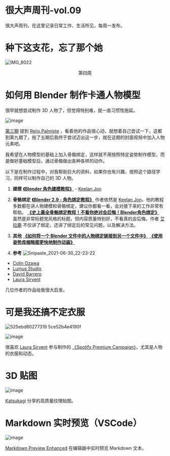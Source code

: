 # 很大声周刊-vol.09
很大声周刊，在这里记录日常工作、生活所见，每周一发布。

# 种下这支花，忘了那个她
![IMG_8022](https://user-images.githubusercontent.com/20842136/124242849-c5a8b780-db4f-11eb-85fd-695479fc7754.jpeg)
<p align="center">第四周</p>

# 如何用 Blender 制作卡通人物模型
很早就想尝试制作 3D 人物了，但觉得特别难，就一直习惯性拖延。

![image](https://user-images.githubusercontent.com/20842136/119249381-af135600-bbca-11eb-8139-89e0f139d550.png)

[第三期](https://github.com/N1U/HenDaShengWeekly/blob/master/docs/vol.03.md) 提到 [Reijo Palmiste](https://dribbble.com/reijo) ，看着他的作品很心动，就想着自己尝试一下，这都到第九期了，拖了五期后我终于尝试迈出这一步，就在这期的封面视频中加入人物元素吧。

我希望在人物模型的基础上加入骨骼绑定，这样就不用按照特定姿势制作模型，而是做好基础模型后，通过骨骼做出各种各样的动作。

以下是在制作过程中，对我帮助巨大的资料，如果你也有兴趣，按照这个路径学习，同样可以制作自己的 3D 人物。

01. **建模**
**[《Blender 角色建模教程》](https://www.youtube.com/watch?v=OuDT9N3ka0A)** - [Keelan Jon](https://www.youtube.com/channel/UCsx6kQZt0y3Ie5ob_cwQ5cQ)


02. **骨骼绑定**
**[《Blender 2.9 - 角色绑定教程》](https://www.youtube.com/watch?v=1yHF1PcreIY)** 
作者依然是 [Keelan Jon](https://www.youtube.com/channel/UCsx6kQZt0y3Ie5ob_cwQ5cQ)，他的教程多数都在讲人物建模和骨骼绑定，建议你都看一看，会对接下来的工作非常有帮助。
**[《史上最全骨骼绑定教程！不看你绝对会后悔！Blender角色绑定》](https://www.bilibili.com/video/BV13z4y127h8?from=search&seid=17865850776861590055)**
虽然是非常标题党风格的标题，但内容质量特别好，不看真的会后悔，作者 [艾拉鹿](https://space.bilibili.com/1033661175) 不仅讲了绑定，还讲了绑定后的常见问题，以及解决方法。

03. **其他**
**[《如何将一个 Blender 文件中的人物绑定链接到另一个文件中》](https://www.youtube.com/watch?v=mcDEfZcr4IY&list=LL&index=3)**
**[《使用姿势库缩略图更快地制作动画》](https://www.youtube.com/watch?v=TgfVGhYb0h0&list=LL&index=4&t=90s)**

04. **参考**
![Snipaste_2021-06-30_22-23-22](https://user-images.githubusercontent.com/20842136/123977845-ed820900-d9f1-11eb-9c17-a1d3114658ce.png)

- [Colin Ozawa](https://www.behance.net/colinozawa)
- [Lumus Studio](https://www.behance.net/lumusstudio)
- [David Barrero](https://www.behance.net/davidbarrero)
- [Laura Sirvent](https://www.behance.net/laurasirvent)

几位作者的作品给我很大启发。

# 可是我还搞不定衣服
![525ebd80277319 5ce52b4e4190f](https://user-images.githubusercontent.com/20842136/124244875-fc7fcd00-db51-11eb-91f9-b886cd67c115.jpg)

![image](https://user-images.githubusercontent.com/20842136/124244978-17524180-db52-11eb-8963-d9078855f626.png)

很喜欢 [Laura Sirvent](https://www.behance.net/laurasirvent) 参与制作的 [《Spotify Premium Campaign》](https://www.behance.net/gallery/80277319/Spotify-Premium-Campaign)，尤其是人物的衣服和动态。

# 3D 贴图
![image](https://user-images.githubusercontent.com/20842136/123978986-e3acd580-d9f2-11eb-8123-345591ef46a7.png)

[Katsukagi](https://3dtextures.me/?continueFlag=e55583ffe9198f66eb1db2f897377752) 分享的高质量纹理贴图。

# Markdown 实时预览（VSCode）
![image](https://user-images.githubusercontent.com/20842136/124245264-69936280-db52-11eb-8a35-82b6e7835eff.png)

[Markdown Preview Enhanced](https://marketplace.visualstudio.com/items?itemName=shd101wyy.markdown-preview-enhanced) 在编辑器中实时预览 Markdown 文本。